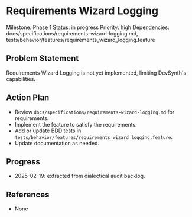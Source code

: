 # Requirements Wizard Logging
Milestone: Phase 1
Status: in progress
Priority: high
Dependencies: docs/specifications/requirements-wizard-logging.md, tests/behavior/features/requirements_wizard_logging.feature

## Problem Statement
Requirements Wizard Logging is not yet implemented, limiting DevSynth's capabilities.


## Action Plan
- Review `docs/specifications/requirements-wizard-logging.md` for requirements.
- Implement the feature to satisfy the requirements.
- Add or update BDD tests in `tests/behavior/features/requirements_wizard_logging.feature`.
- Update documentation as needed.

## Progress
- 2025-02-19: extracted from dialectical audit backlog.

## References
- None
